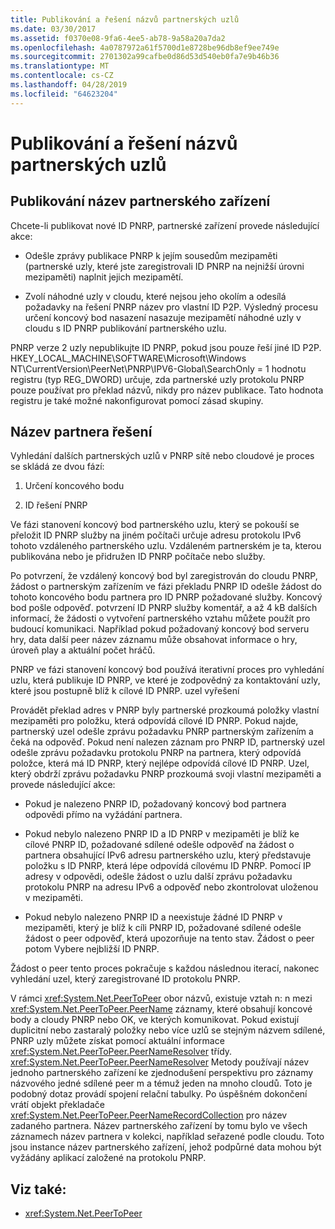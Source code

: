 ```yaml
---
title: Publikování a řešení názvů partnerských uzlů
ms.date: 03/30/2017
ms.assetid: f0370e08-9fa6-4ee5-ab78-9a58a20a7da2
ms.openlocfilehash: 4a0787972a61f5700d1e8728be96db8ef9ee749e
ms.sourcegitcommit: 2701302a99cafbe0d86d53d540eb0fa7e9b46b36
ms.translationtype: MT
ms.contentlocale: cs-CZ
ms.lasthandoff: 04/28/2019
ms.locfileid: "64623204"
---
```

# <a name="peer-name-publication-and-resolution"></a>Publikování a řešení názvů partnerských uzlů

## <a name="publishing-a-peer-name"></a>Publikování název partnerského zařízení  

 Chcete-li publikovat nové ID PNRP, partnerské zařízení provede následující akce:  
  
- Odešle zprávy publikace PNRP k jejím sousedům mezipaměti (partnerské uzly, které jste zaregistrovali ID PNRP na nejnižší úrovni mezipaměti) naplnit jejich mezipamětí.  
  
- Zvolí náhodné uzly v cloudu, které nejsou jeho okolím a odesílá požadavky na řešení PNRP název pro vlastní ID P2P. Výsledný procesu určení koncový bod nasazení nasazuje mezipamětí náhodné uzly v cloudu s ID PNRP publikování partnerského uzlu.  
  
PNRP verze 2 uzly nepublikujte ID PNRP, pokud jsou pouze řeší jiné ID P2P. HKEY_LOCAL_MACHINE\SOFTWARE\Microsoft\Windows NT\CurrentVersion\PeerNet\PNRP\IPV6-Global\SearchOnly = 1 hodnotu registru (typ REG_DWORD) určuje, zda partnerské uzly protokolu PNRP pouze používat pro překlad názvů, nikdy pro název publikace. Tato hodnota registru je také možné nakonfigurovat pomocí zásad skupiny.  
  
## <a name="resolving-a-peer-name"></a>Název partnera řešení

 Vyhledání dalších partnerských uzlů v PNRP sítě nebo cloudové je proces se skládá ze dvou fází:  
  
1. Určení koncového bodu  
  
2. ID řešení PNRP  
  
 Ve fázi stanovení koncový bod partnerského uzlu, který se pokouší se přeložit ID PNRP služby na jiném počítači určuje adresu protokolu IPv6 tohoto vzdáleného partnerského uzlu.  Vzdáleném partnerském je ta, kterou publikována nebo je přidružen ID PNRP počítače nebo služby.  
  
 Po potvrzení, že vzdálený koncový bod byl zaregistrován do cloudu PNRP, žádost o partnerským zařízením ve fázi překladu PNRP ID odešle žádost do tohoto koncového bodu partnera pro ID PNRP požadované služby. Koncový bod pošle odpověď. potvrzení ID PNRP služby komentář, a až 4 kB dalších informací, že žádosti o vytvoření partnerského vztahu můžete použít pro budoucí komunikaci. Například pokud požadovaný koncový bod serveru hry, data další peer název záznamu může obsahovat informace o hry, úroveň play a aktuální počet hráčů.  
  
 PNRP ve fázi stanovení koncový bod používá iterativní proces pro vyhledání uzlu, která publikuje ID PNRP, ve které je zodpovědný za kontaktování uzly, které jsou postupně blíž k cílové ID PNRP. uzel vyřešení  
  
 Provádět překlad adres v PNRP byly partnerské prozkoumá položky vlastní mezipaměti pro položku, která odpovídá cílové ID PNRP. Pokud najde, partnerský uzel odešle zprávu požadavku PNRP partnerským zařízením a čeká na odpověď. Pokud není nalezen záznam pro PNRP ID, partnerský uzel odešle zprávu požadavku protokolu PNRP na partnera, který odpovídá položce, která má ID PNRP, který nejlépe odpovídá cílové ID PNRP. Uzel, který obdrží zprávu požadavku PNRP prozkoumá svoji vlastní mezipaměti a provede následující akce:  
  
- Pokud je nalezeno PNRP ID, požadovaný koncový bod partnera odpovědi přímo na vyžádání partnera.  
  
- Pokud nebylo nalezeno PNRP ID a ID PNRP v mezipaměti je blíž ke cílové PNRP ID, požadované sdílené odešle odpověď na žádost o partnera obsahující IPv6 adresu partnerského uzlu, který představuje položku s ID PNRP, která lépe odpovídá cílovému ID PNRP. Pomocí IP adresy v odpovědi, odešle žádost o uzlu další zprávu požadavku protokolu PNRP na adresu IPv6 a odpověď nebo zkontrolovat uloženou v mezipaměti.  
  
- Pokud nebylo nalezeno PNRP ID a neexistuje žádné ID PNRP v mezipaměti, který je blíž k cíli PNRP ID, požadované sdílené odešle žádost o peer odpověď, která upozorňuje na tento stav. Žádost o peer potom Vybere nejbližší ID PNRP.  
  
Žádost o peer tento proces pokračuje s každou následnou iterací, nakonec vyhledání uzel, který zaregistrované ID protokolu PNRP.  
  
 V rámci <xref:System.Net.PeerToPeer> obor názvů, existuje vztah n: n mezi <xref:System.Net.PeerToPeer.PeerName> záznamy, které obsahují koncové body a cloudy PNRP nebo OK, ve kterých komunikovat. Pokud existují duplicitní nebo zastaralý položky nebo více uzlů se stejným názvem sdílené, PNRP uzly můžete získat pomocí aktuální informace <xref:System.Net.PeerToPeer.PeerNameResolver> třídy. <xref:System.Net.PeerToPeer.PeerNameResolver> Metody používají název jednoho partnerského zařízení ke zjednodušení perspektivu pro záznamy názvového jedné sdílené peer m a témuž jeden na mnoho cloudů. Toto je podobný dotaz provádí spojení relační tabulky. Po úspěšném dokončení vrátí objekt překladače <xref:System.Net.PeerToPeer.PeerNameRecordCollection> pro název zadaného partnera.  Název partnerského zařízení by tomu bylo ve všech záznamech název partnera v kolekci, například seřazené podle cloudu. Toto jsou instance název partnerského zařízení, jehož podpůrné data mohou být vyžádány aplikací založené na protokolu PNRP.  
  
## <a name="see-also"></a>Viz také:

- <xref:System.Net.PeerToPeer>
